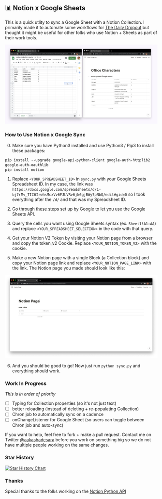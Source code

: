 ## 📊 Notion x Google Sheets
This is a quick utlity to sync a Google Sheet with a Notion Collection. I primarily made it to automate some workflows for [The Daily Dropout](http://dailydropout.fyi/) but thought it might be useful for other folks who use Notion + Sheets as part of their work tools.

![Demo Notion Google Sheets Sync](/demo.png)

### How to Use Notion x Google Sync
0. Make sure you have Python3 installed and use Python3 / Pip3 to install these packages:
```
pip install --upgrade google-api-python-client google-auth-httplib2 google-auth-oauthlib      
pip install notion   
```

1. Replace `<YOUR_SPREADSHEET_ID>` in `sync.py` with your Google Sheets Spreadsheet ID. In my case, the link was `https://docs.google.com/spreadsheets/d/1-bj7rMv_TIC6IrwhsMcxVv6FJLVRv6jk6gjBWy7pNbQ/edit#gid=0` so I took everything after the `/d/` and that was my Spreadsheet ID.

2. Go through [these steps](https://developers.google.com/sheets/api/quickstart/python) set up by Google to let you use the Google Sheets API.

3. Query the cells you want using Google Sheets syntax (ex. `Sheet1!A1:AA`) and replace `<YOUR_SPREADSHEET_SELECTION>` in the code with that query.

4. Get your Notion V2 Token by visiting your Notion page from a browser and copy the token_v2 Cookie. Replace `<YOUR_NOTION_TOKEN_V2>` with the cookie.

5. Make a new Notion page with a single Block (a Collection block) and copy your Notion page link and replace `<YOUR_NOTION_PAGE_LINK>` with the link. The Notion page you made should look like this:

![Empty Page](/empty_page.png)


6. And you should be good to go! Now just run `python sync.py` and everything should work.


### Work In Progress
_This is in order of priority_
- [ ] Typing for Collection properties (so it's not just text)
- [ ] better reloading (instead of deleting + re-populating Collection)
- [ ] Chron job to automatically sync on a cadence
- [ ] onChangeListener for Google Sheet (so users can toggle between Chron job and auto-sync)

If you want to help, feel free to fork + make a pull request. Contact me on Twitter [@aakashadesara](https://twitter.com/aakashadesara) before you work on something big so we do not have multiple people working on the same changes.

### Star History

[![Star History Chart](https://api.star-history.com/svg?repos=aakashadesara/notion-google-sheets-sync&type=Date)](https://star-history.com/#aakashadesara/notion-google-sheets-sync&Date)

### Thanks
Special thanks to the folks working on the [Notion Python API](https://github.com/jamalex/notion-py)
